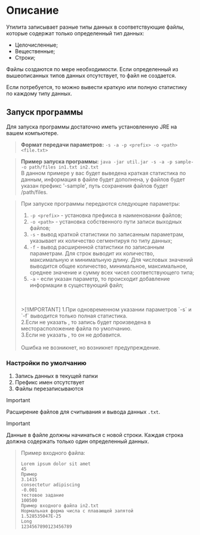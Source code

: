 # Описание
Утилита записывает разные типы данных в соответствующие файлы, которые содержат только определенный тип данных: 
* Целочисленные;
* Вещественные;
* Строки;

Файлы создаются по мере необходимости. Если определенный из вышеописанных типов данных отсутствует, то файл не создается.

Если потребуется, то можно вывести краткую или полную статистику по каждому типу данных.

## Запуск программы

Для запуска программы достаточно иметь установленную JRE на вашем компьютере.

>**Формат передачи параметров:** `-s -a -p <prefix> -o <path> <file.txt>`

>**Пример запуска программы:** `java -jar util.jar -s -a -p sample- -o path/files in1.txt in2.txt`
><br/>В данном примере у вас будет выведена краткая статистика по данным, информация в файле будет дополнена, у файлов будет указан префикс '-sample', путь сохранения файлов будет /path/files. 

>При запуске программы передаются следующие параметры:
>1. `-p <prefix>` - установка префикса в наименовании файлов;
>2. `-o <path>` - установка собственного пути записи выходных файлов;
>3. `-s` - вывод краткой статистики по записанным параметрам, указывает их количество сегментируя по типу данных;
>4. `-f` - вывод расширенной статистики по записанным параметрам. Для строк выводит их количество, максимальную и минимальную длину. Для числовых значений выводится общее количество, минимальное, максимальное, среднее значение и сумму всех чисел соответствующего типа;
>5. `-a` - если указан параметр, то происходит добавление информации в существующий файл;
><br/>
><br/>
>>[!IMPORTANT] 1.При одновременном указании параметров `-s` и `-f` выводится только полная статистика. <br/> 2.Если не указать <path>, то запись будет произведена в месторасположение файла по умолчанию. <br/> 3.Если не указать <prefix>, то он не добавится. <br/><br/> Ошибка не возникнет, но возникнет предупреждение.

### Настройки по умолчанию
1. Запись данных в текущей папки
2. Префикс имен отсутствует
3. Файлы перезаписываются

>[!IMPORTANT]
>Расширение файлов для считывания и вывода данных `.txt`. 

>[!IMPORTANT]
>Данные в файле должны начинаться с новой строки. Каждая строка должна содержать только один определенный данных. 
>
>>Пример входного файла:
>>
>>```
>>Lorem ipsum dolor sit amet
>>45
>>Пример
>>3.1415
>>consectetur adipiscing
>>-0.001
>>тестовое задание
>>100500
>>Пример входного файла in2.txt
>>Нормальная форма числа с плавающей запятой 
>>1.528535047E-25
>>Long
>>1234567890123456789
>>```





